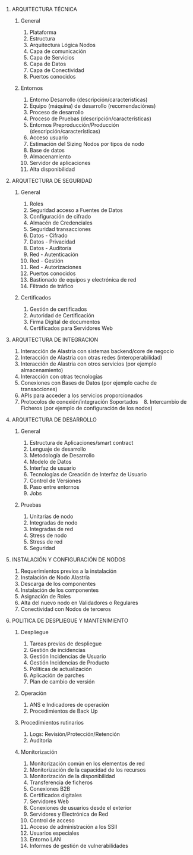 1. ARQUITECTURA TÉCNICA
    1. General
        1. Plataforma
        2. Estructura
        3. Arquitectura Lógica Nodos
        4. Capa de comunicación
        5. Capa de Servicios
        6. Capa de Datos
        7. Capa de Conectividad
        8. Puertos conocidos

    1. Entornos

        1. Entorno Desarrollo (descripción/características)
        1. Equipo (máquina) de desarrollo (recomendaciónes)
        1. Proceso de desarrollo
        1. Proceso de Pruebas (descripción/características)
        1. Entornos Preproducción/Producción (descripción/características)
        1. Acceso usuario
        1. Estimación del Sizing Nodos por tipos de nodo
        1. Base de datos
        1. Almacenamiento
        1. Servidor de aplicaciones
        1. Alta disponibilidad

1. ARQUITECTURA DE SEGURIDAD
    1. General
        1. Roles
        2. Seguridad acceso a Fuentes de Datos
        3. Configuración de cifrado
        4. Almacén de Credenciales
        5. Seguridad transacciones
        6. Datos - Cifrado
        7. Datos - Privacidad
        8. Datos - Auditoría
        9. Red - Autenticación
        10. Red - Gestión
        11. Red - Autorizaciones
        12. Puertos conocidos
        13. Bastionado de equipos y electrónica de red
        14. Filtrado de tráfico

    1. Certificados
        1. Gestión de certificados
        2. Autoridad de Certificación
        3. Firma Digital de documentos
        4. Certificados para Servidores Web

1. ARQUITECTURA DE INTEGRACION
    1. Interacción de Alastria con sistemas backend/core de negocio
    2. Interacción de Alastria con otras redes (interoperabilidad)
    3. Interacción de Alastria con otros servicios (por ejemplo almacenamiento)
    4. Interacción con otras tecnologías
    5. Conexiones con Bases de Datos (por ejemplo cache de transacciones)
    6. APIs para acceder a los servicios proporcionados
    7. Protocolos de conexión/integración Soportados
    8. Intercambio de Ficheros (por ejemplo de configuración de los nodos)

1. ARQUITECTURA DE DESARROLLO
    1. General
        1. Estructura de Aplicaciones/smart contract
        2. Lenguaje de desarrollo
        3. Metodología de Desarrollo
        4. Modelo de Datos
        5. Interfaz de usuario
        6. Tecnologías de Creación de Interfaz de Usuario
        7. Control de Versiones
        8. Paso entre entornos
        9. Jobs

    1. Pruebas
        1. Unitarias de nodo
        1. Integradas de nodo
        1. Integradas de red
        1. Stress de nodo
        1. Stress de red
        1. Seguridad

1. INSTALACIÓN Y CONFIGURACIÓN DE NODOS
    1. Requerimientos previos a la instalación
    1. Instalación de Nodo Alastria
    1. Descarga de los componentes
    1. Instalación de los componentes
    1. Asignación de Roles
    1. Alta del nuevo nodo en Validadores o Regulares
    1. Conectividad con Nodos de terceros

1. POLITICA DE DESPLIEGUE Y MANTENIMIENTO
    1. Despliegue
        1. Tareas previas de despliegue
        2. Gestión de incidencias
        3. Gestión Incidencias de Usuario
        4. Gestión Incidencias de Producto
        5. Políticas de actualización
        6. Aplicación de parches
        7. Plan de cambio de versión

    1. Operación
        1. ANS e Indicadores de operación
        2. Procedimientos de Back Up

    1. Procedimientos rutinarios
        1. Logs: Revisión/Protección/Retención
        2. Auditoria

    1. Monitorización
        1. Monitorización común en los elementos de red
        2. Monitorización de la capacidad de los recursos
        3. Monitorización de la disponibilidad
        4. Transferencia de ficheros
        5. Conexiones B2B
        6. Certificados digitales
        7. Servidores Web
        8. Conexiones de usuarios desde el exterior
        9. Servidores y Electrónica de Red
        10. Control de acceso
        11. Acceso de administración a los SSII
        12. Usuarios especiales
        13. Entorno LAN
        14. Informes de gestión de vulnerabilidades
